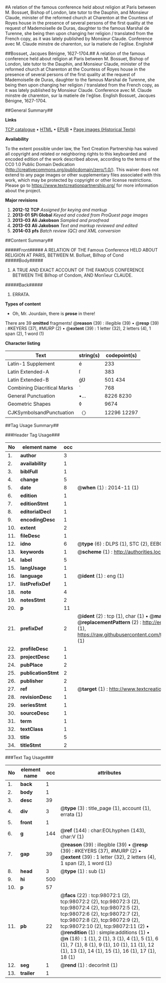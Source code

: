 #A relation of the famous conference held about religion at Paris between M. Bossuet, Bishop of London, late tutor to the Dauphin, and Monsieur Claude, minister of the reformed church at Charenton at the Countess of Royes house in the presence of several persons of the first quality at the request of Mademoiselle de Duras, daughter to the famous Marshal de Turenne, she being then upon changing her religion  / translated from the French copy, as it was lately published by Monsieur Claude. Conference avec M. Claude minstre de charenton, sur la matier̀e de l'eǵlise. English#

##Bossuet, Jacques Bénigne, 1627-1704.##
A relation of the famous conference held about religion at Paris between M. Bossuet, Bishop of London, late tutor to the Dauphin, and Monsieur Claude, minister of the reformed church at Charenton at the Countess of Royes house in the presence of several persons of the first quality at the request of Mademoiselle de Duras, daughter to the famous Marshal de Turenne, she being then upon changing her religion  / translated from the French copy, as it was lately published by Monsieur Claude.
Conference avec M. Claude minstre de charenton, sur la matier̀e de l'eǵlise. English
Bossuet, Jacques Bénigne, 1627-1704.

##General Summary##

**Links**

[TCP catalogue](http://www.ota.ox.ac.uk/tcp/)  • 
[HTML](http://tei.it.ox.ac.uk/tcp/Texts-HTML/free/A28/A28848.html)  • 
[EPUB](http://tei.it.ox.ac.uk/tcp/Texts-EPUB/free/A28/A28848.epub) • 
[Page images (Historical Texts)](https://historicaltexts.jisc.ac.uk/eebo-13146899e)

**Availability**

To the extent possible under law, the Text Creation Partnership has waived all copyright and related or neighboring rights to this keyboarded and encoded edition of the work described above, according to the terms of the CC0 1.0 Public Domain Dedication (http://creativecommons.org/publicdomain/zero/1.0/). This waiver does not extend to any page images or other supplementary files associated with this work, which may be protected by copyright or other license restrictions. Please go to https://www.textcreationpartnership.org/ for more information about the project.

**Major revisions**

1. __2012-12__ __TCP__ *Assigned for keying and markup*
1. __2013-01__ __SPi Global__ *Keyed and coded from ProQuest page images*
1. __2013-03__ __Ali Jakobson__ *Sampled and proofread*
1. __2013-03__ __Ali Jakobson__ *Text and markup reviewed and edited*
1. __2014-03__ __pfs__ *Batch review (QC) and XML conversion*

##Content Summary##

#####Front#####
A RELATION OF THE Famous Conference HELD ABOUT RELIGION AT PARIS, BETWEEN M. Boſſuet, Biſhop of Cond
#####Body#####

1. A TRUE AND EXACT ACCOUNT OF THE FAMOUS CONFERENCE BETWEEN THE Biſhop of Condom, AND Monſieur CLAUDE.

#####Back#####

1. ERRATA.

**Types of content**

  * Oh, Mr. Jourdain, there is **prose** in there!

There are 39 **omitted** fragments! 
 @__reason__ (39) : illegible (39)  •  @__resp__ (39) : #KEYERS (37), #MURP (2)  •  @__extent__ (39) : 1 letter (32), 2 letters (4), 1 span (2), 1 word (1)

**Character listing**


|Text|string(s)|codepoint(s)|
|---|---|---|
|Latin-1 Supplement|é|233|
|Latin Extended-A|ſ|383|
|Latin Extended-B|ǵƲ|501 434|
|Combining             Diacritical Marks|̀|768|
|General Punctuation|•…|8226 8230|
|Geometric Shapes|◊|9674|
|CJKSymbolsandPunctuation|〈〉|12296 12297|

##Tag Usage Summary##

###Header Tag Usage###

|No|element name|occ|attributes|
|---|---|---|---|
|1.|__author__|3||
|2.|__availability__|1||
|3.|__biblFull__|1||
|4.|__change__|5||
|5.|__date__|8| @__when__ (1) : 2014-11 (1)|
|6.|__edition__|1||
|7.|__editionStmt__|1||
|8.|__editorialDecl__|1||
|9.|__encodingDesc__|1||
|10.|__extent__|2||
|11.|__fileDesc__|1||
|12.|__idno__|6| @__type__ (6) : DLPS (1), STC (2), EEBO-CITATION (1), OCLC (1), VID (1)|
|13.|__keywords__|1| @__scheme__ (1) : http://authorities.loc.gov/ (1)|
|14.|__label__|5||
|15.|__langUsage__|1||
|16.|__language__|1| @__ident__ (1) : eng (1)|
|17.|__listPrefixDef__|1||
|18.|__note__|4||
|19.|__notesStmt__|2||
|20.|__p__|11||
|21.|__prefixDef__|2| @__ident__ (2) : tcp (1), char (1)  •  @__matchPattern__ (2) : ([0-9\-]+):([0-9IVX]+) (1), (.+) (1)  •  @__replacementPattern__ (2) : http://eebo.chadwyck.com/downloadtiff?vid=$1&page=$2 (1), https://raw.githubusercontent.com/textcreationpartnership/Texts/master/tcpchars.xml#$1 (1)|
|22.|__profileDesc__|1||
|23.|__projectDesc__|1||
|24.|__pubPlace__|2||
|25.|__publicationStmt__|2||
|26.|__publisher__|2||
|27.|__ref__|1| @__target__ (1) : http://www.textcreationpartnership.org/docs/. (1)|
|28.|__revisionDesc__|1||
|29.|__seriesStmt__|1||
|30.|__sourceDesc__|1||
|31.|__term__|1||
|32.|__textClass__|1||
|33.|__title__|5||
|34.|__titleStmt__|2||


###Text Tag Usage###

|No|element name|occ|attributes|
|---|---|---|---|
|1.|__back__|1||
|2.|__body__|1||
|3.|__desc__|39||
|4.|__div__|3| @__type__ (3) : title_page (1), account (1), errata (1)|
|5.|__front__|1||
|6.|__g__|144| @__ref__ (144) : char:EOLhyphen (143), char:V (1)|
|7.|__gap__|39| @__reason__ (39) : illegible (39)  •  @__resp__ (39) : #KEYERS (37), #MURP (2)  •  @__extent__ (39) : 1 letter (32), 2 letters (4), 1 span (2), 1 word (1)|
|8.|__head__|3| @__type__ (1) : sub (1)|
|9.|__hi__|500||
|10.|__p__|57||
|11.|__pb__|22| @__facs__ (22) : tcp:98072:1 (2), tcp:98072:2 (2), tcp:98072:3 (2), tcp:98072:4 (2), tcp:98072:5 (2), tcp:98072:6 (2), tcp:98072:7 (2), tcp:98072:8 (2), tcp:98072:9 (2), tcp:98072:10 (2), tcp:98072:11 (2)  •  @__rendition__ (1) : simple:additions (1)  •  @__n__ (18) : 1 (1), 2 (1), 3 (1), 4 (1), 5 (1), 6 (1), 7 (1), 8 (1), 9 (1), 10 (1), 11 (1), 12 (1), 13 (1), 14 (1), 15 (1), 16 (1), 17 (1), 18 (1)|
|12.|__seg__|1| @__rend__ (1) : decorInit (1)|
|13.|__trailer__|1||

